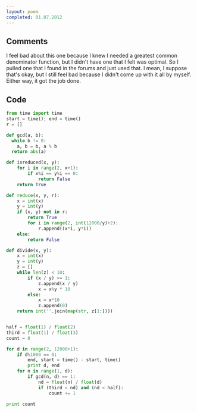 ```yaml
---
layout: poem
completed: 01.07.2012
---
```


## Comments

I feel bad about this one because I knew I needed a greatest common denominator
function, but I didn't have one that I felt was optimal. So I pulled one that I
found in the forums and just used that. I mean, I suppose that's okay, but I
still feel bad because I didn't come up with it all by myself. Either way, it
got the job done.

## Code

```python
from time import time
start = time(); end = time()
r = []

def gcd(a, b):
  while b != 0:
    a, b = b, a % b
  return abs(a)

def isreduced(x, y):
	for i in range(2, x+1):
		if x%i == y%i == 0:
			return False
	return True

def reduce(x, y, r):
	x = int(x)
	y = int(y)
	if (x, y) not in r:
		return True
		for i in range(2, int(12000/y)+2):
			r.append((x*i, y*i))
	else:
		return False

def divide(x, y):
	x = int(x)
	y = int(y)
	z = []
	while len(z) < 10:
		if (x / y) >= 1:
			z.append(x / y)
			x = x%y * 10
		else:
			x = x*10
			z.append(0)
	return int(''.join(map(str, z[1:])))


half = float(1) / float(2)
third = float(1) / float(3)
count = 0

for d in range(2, 12000+1):
	if d%1000 == 0: 
		end, start = time() - start, time()
		print d, end
	for n in range(1, d):
		if gcd(n, d) == 1:
			nd = float(n) / float(d)
			if (third < nd) and (nd < half):
				count += 1

print count
```
